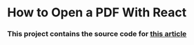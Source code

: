 # How to Open a PDF With React

### This project contains the source code for [this article](https://www.pdftron.com/blog/react/opening-a-pdf-in-react)
